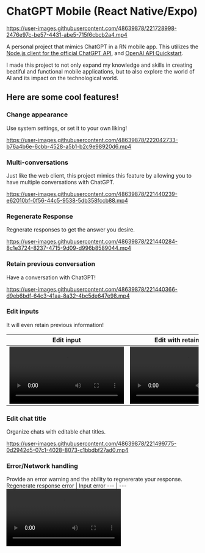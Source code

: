 # ChatGPT Mobile (React Native/Expo)


https://user-images.githubusercontent.com/48639878/221728998-2476e97c-be57-4431-abe5-715f6cbcb2a4.mp4


A personal project that mimics ChatGPT in a RN mobile app. This utilizes the [Node.js client for the official ChatGPT API](https://github.com/transitive-bullshit/chatgpt-api), and [OpenAI API Quickstart](https://github.com/openai/openai-quickstart-node). 

I made this project to not only expand my knowledge and skills in creating beatiful and functional mobile applications, but to also explore the world of AI and its impact on the technological world.

## Here are some cool features!

### Change appearance

Use system settings, or set it to your own liking!


https://user-images.githubusercontent.com/48639878/222042733-b76a4b6e-6cbb-4528-a5b1-b2c9e98920d6.mp4


### Multi-conversations

Just like the web client, this project mimics this feature by allowing you to have multiple conversations with ChatGPT.

https://user-images.githubusercontent.com/48639878/221440239-e62010bf-0f56-44c5-9538-5db358fccb88.mp4


### Regenerate Response

Regnerate responses to get the answer you desire. 

https://user-images.githubusercontent.com/48639878/221440284-8c1e3724-8237-4715-9d09-d996b8589044.mp4


### Retain previous conversation

Have a conversation with ChatGPT!

https://user-images.githubusercontent.com/48639878/221440366-d9eb6bdf-64c3-41aa-8a32-4bc5de647e98.mp4


### Edit inputs

It will even retain previous information!

Edit input | Edit with retained info
--- | ---
<video src="https://user-images.githubusercontent.com/48639878/222878755-e5edbacd-1f64-4b28-b7fc-a21f4768b519.mp4"/> | <video src="https://user-images.githubusercontent.com/48639878/222878764-679e7c1e-cb23-4a0c-a2bf-052a39c6012f.mp4"/>


### Edit chat title

Organize chats with editable chat titles.

https://user-images.githubusercontent.com/48639878/221499775-0d2942d5-07c1-4028-8073-c1bbdbf27ad0.mp4


### Error/Network handling

Provide an error warning and the ability to regnererate your response.
Regenerate response error | Input error
--- | ---
<video src="https://user-images.githubusercontent.com/48639878/221440516-21b33696-12f8-4025-ac2f-9b3d4e3c8e31.mp4"/> | <video src="https://user-images.githubusercontent.com/48639878/221440579-3ff412b5-0e4d-40df-b726-bf63d0a0ca38.mp4"/>
